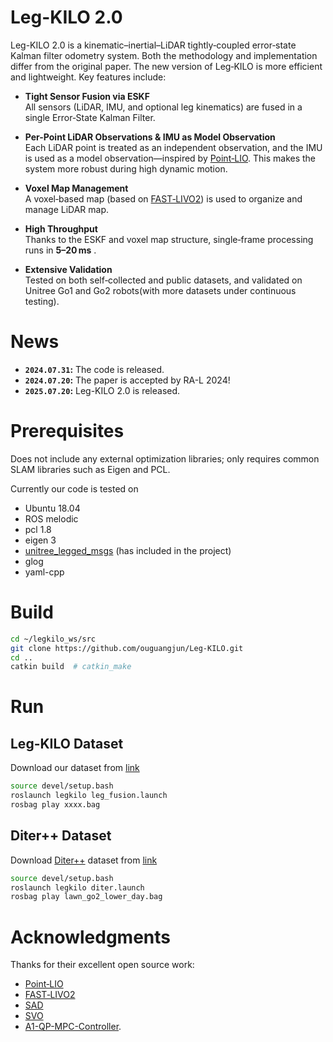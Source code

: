 # Leg-KILO 2.0

Leg-KILO 2.0 is a kinematic–inertial–LiDAR tightly‑coupled error‑state Kalman filter odometry system. Both the methodology and implementation differ from the original paper. The new version of Leg‑KILO is more efficient and lightweight. Key features include:

- **Tight Sensor Fusion via ESKF**  
  All sensors (LiDAR, IMU, and optional leg kinematics) are fused in a single Error‑State Kalman Filter.

- **Per-Point LiDAR Observations & IMU as Model Observation**  
  Each LiDAR point is treated as an independent observation, and the IMU is used as a model observation—inspired by [Point‑LIO](https://github.com/hku-mars/Point-LIO). This makes the system more robust during high dynamic motion.

- **Voxel Map Management**  
  A voxel‑based map (based on [FAST‑LIVO2](https://github.com/hku-mars/FAST-LIVO2)) is used to organize and manage LiDAR map.

- **High Throughput**  
  Thanks to the ESKF and voxel map structure, single‑frame processing runs in **5–20 ms** .

- **Extensive Validation**  
  Tested on both self‑collected and public datasets, and validated on Unitree Go1 and Go2 robots(with more datasets under continuous testing). 

# News
- **`2024.07.31`:** The code is released.
- **`2024.07.20`:** The paper is accepted by RA-L 2024!
- **`2025.07.20`:** Leg-KILO 2.0 is released.

# Prerequisites

Does not include any external optimization libraries; only requires common SLAM libraries such as Eigen and PCL.

Currently our code is tested on 

- Ubuntu 18.04
- ROS melodic
- pcl 1.8
- eigen 3
- [unitree_legged_msgs](https://github.com/unitreerobotics/unitree_ros_to_real) (has included in the project)
- glog
- yaml-cpp

# Build

```bash
cd ~/legkilo_ws/src
git clone https://github.com/ouguangjun/Leg-KILO.git
cd ..
catkin build  # catkin_make
```

# Run

## Leg-KILO Dataset
Download our dataset from [link](https://github.com/ouguangjun/legkilo-dataset)

```bash
source devel/setup.bash
roslaunch legkilo leg_fusion.launch
rosbag play xxxx.bag
```

## Diter++ Dataset

Download [Diter++](https://www.google.com/url?q=https%3A%2F%2Fconstruction-robots.github.io%2Fpapers%2F66.pdf&sa=D&sntz=1&usg=AOvVaw2WSdHVs-7_zznSH2CZIeWH) dataset from [link](https://sites.google.com/view/diter-plusplus/home)

```bash
source devel/setup.bash
roslaunch legkilo diter.launch
rosbag play lawn_go2_lower_day.bag
```

# Acknowledgments

Thanks for their excellent open source work:

- [Point‑LIO](https://github.com/hku-mars/Point-LIO)
- [FAST‑LIVO2](https://github.com/hku-mars/FAST-LIVO2)
- [SAD](https://github.com/gaoxiang12/slam_in_autonomous_driving)
- [SVO](https://github.com/uzh-rpg/rpg_svo_pro_open)
- [A1-QP-MPC-Controller](https://github.com/ShuoYangRobotics/A1-QP-MPC-Controller).